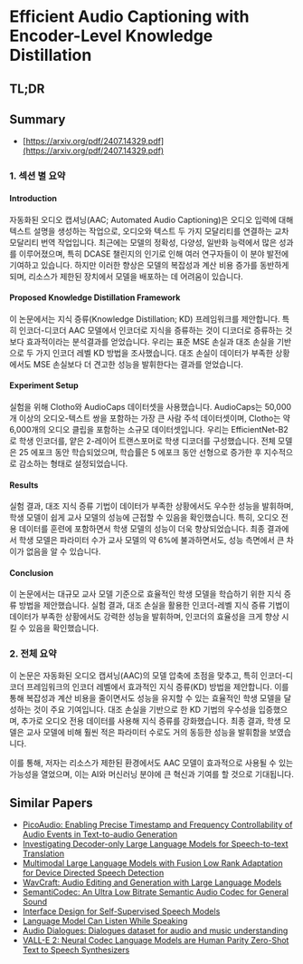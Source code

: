 # Efficient Audio Captioning with Encoder-Level Knowledge Distillation
## TL;DR
## Summary
- [https://arxiv.org/pdf/2407.14329.pdf](https://arxiv.org/pdf/2407.14329.pdf)

### 1. 섹션 별 요약

#### Introduction
자동화된 오디오 캡셔닝(AAC; Automated Audio Captioning)은 오디오 입력에 대해 텍스트 설명을 생성하는 작업으로, 오디오와 텍스트 두 가지 모달리티를 연결하는 교차 모달리티 번역 작업입니다. 최근에는 모델의 정확성, 다양성, 일반화 능력에서 많은 성과를 이루어졌으며, 특히 DCASE 챌린지의 인기로 인해 여러 연구자들이 이 분야 발전에 기여하고 있습니다. 하지만 이러한 향상은 모델의 복잡성과 계산 비용 증가를 동반하게 되며, 리소스가 제한된 장치에서 모델을 배포하는 데 어려움이 있습니다.

#### Proposed Knowledge Distillation Framework
이 논문에서는 지식 증류(Knowledge Distillation; KD) 프레임워크를 제안합니다. 특히 인코더-디코더 AAC 모델에서 인코더로 지식을 증류하는 것이 디코더로 증류하는 것보다 효과적이라는 분석결과를 얻었습니다. 우리는 표준 MSE 손실과 대조 손실을 기반으로 두 가지 인코더 레벨 KD 방법을 조사했습니다. 대조 손실이 데이터가 부족한 상황에서도 MSE 손실보다 더 견고한 성능을 발휘한다는 결과를 얻었습니다.

#### Experiment Setup
실험을 위해 Clotho와 AudioCaps 데이터셋을 사용했습니다. AudioCaps는 50,000개 이상의 오디오-텍스트 쌍을 포함하는 가장 큰 사람 주석 데이터셋이며, Clotho는 약 6,000개의 오디오 클립을 포함하는 소규모 데이터셋입니다. 우리는 EfficientNet-B2로 학생 인코더를, 얕은 2-레이어 트랜스포머로 학생 디코더를 구성했습니다. 전체 모델은 25 에포크 동안 학습되었으며, 학습률은 5 에포크 동안 선형으로 증가한 후 지수적으로 감소하는 형태로 설정되었습니다.

#### Results
실험 결과, 대조 지식 증류 기법이 데이터가 부족한 상황에서도 우수한 성능을 발휘하며, 학생 모델이 쉽게 교사 모델의 성능에 근접할 수 있음을 확인했습니다. 특히, 오디오 전용 데이터를 훈련에 포함하면서 학생 모델의 성능이 더욱 향상되었습니다. 최종 결과에서 학생 모델은 파라미터 수가 교사 모델의 약 6%에 불과하면서도, 성능 측면에서 큰 차이가 없음을 알 수 있습니다.

#### Conclusion
이 논문에서는 대규모 교사 모델 기준으로 효율적인 학생 모델을 학습하기 위한 지식 증류 방법을 제안했습니다. 실험 결과, 대조 손실을 활용한 인코더-레벨 지식 증류 기법이 데이터가 부족한 상황에서도 강력한 성능을 발휘하며, 인코더의 효율성을 크게 향상 시킬 수 있음을 확인했습니다.

### 2. 전체 요약
이 논문은 자동화된 오디오 캡셔닝(AAC)의 모델 압축에 초점을 맞추고, 특히 인코더-디코더 프레임워크의 인코더 레벨에서 효과적인 지식 증류(KD) 방법을 제안합니다. 이를 통해 복잡성과 계산 비용을 줄이면서도 성능을 유지할 수 있는 효율적인 학생 모델을 달성하는 것이 주요 기여입니다. 대조 손실을 기반으로 한 KD 기법의 우수성을 입증했으며, 추가로 오디오 전용 데이터를 사용해 지식 증류를 강화했습니다. 최종 결과, 학생 모델은 교사 모델에 비해 훨씬 적은 파라미터 수로도 거의 동등한 성능을 발휘함을 보였습니다. 

이를 통해, 저자는 리소스가 제한된 환경에서도 AAC 모델이 효과적으로 사용될 수 있는 가능성을 열었으며, 이는 AI와 머신러닝 분야에 큰 혁신과 기여를 할 것으로 기대됩니다.

## Similar Papers
- [PicoAudio: Enabling Precise Timestamp and Frequency Controllability of Audio Events in Text-to-audio Generation](2407.02869.md)
- [Investigating Decoder-only Large Language Models for Speech-to-text Translation](2407.03169.md)
- [Multimodal Large Language Models with Fusion Low Rank Adaptation for Device Directed Speech Detection](2406.09617.md)
- [WavCraft: Audio Editing and Generation with Large Language Models](2403.09527.md)
- [SemantiCodec: An Ultra Low Bitrate Semantic Audio Codec for General Sound](2405.00233.md)
- [Interface Design for Self-Supervised Speech Models](2406.12209.md)
- [Language Model Can Listen While Speaking](2408.02622.md)
- [Audio Dialogues: Dialogues dataset for audio and music understanding](2404.07616.md)
- [VALL-E 2: Neural Codec Language Models are Human Parity Zero-Shot Text to Speech Synthesizers](2406.05370.md)
